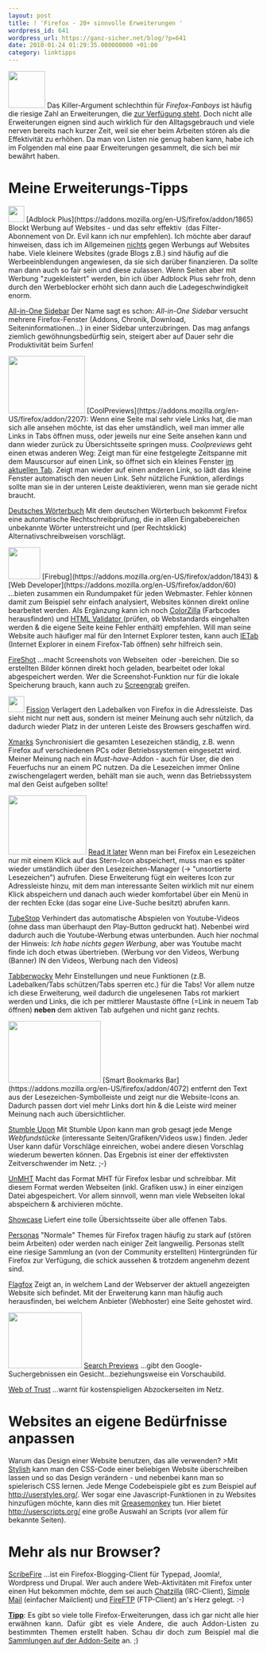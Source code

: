 ```yaml
---
layout: post
title: ! 'Firefox - 20+ sinnvolle Erweiterungen '
wordpress_id: 641
wordpress_url: https://ganz-sicher.net/blog/?p=641
date: 2010-01-24 01:29:35.000000000 +01:00
category: linktipps
---
```

<img class="lefticon" title="Firefox Icon" src="{{site.url}}/wp-content/uploads/1264290318_FireFox.png" alt="" width="74" height="74" />
Das Killer-Argument schlechthin für <em>Firefox-Fanboys</em> ist häufig die riesige Zahl an Erweiterungen, die <a href="https://addons.mozilla.org/de/firefox/" target="_blank">zur Verfügung steht</a>. Doch nicht alle Erweiterungen eignen sind auch wirklich für den Alltagsgebrauch und viele nerven bereits nach kurzer Zeit, weil sie eher beim Arbeiten stören als die Effektivität zu erhöhen. Da man von Listen nie genug haben kann, habe ich im Folgenden mal eine paar Erweiterungen gesammelt, die sich bei mir bewährt haben.
<!--more-->

Meine Erweiterungs-Tipps
=========================
<img class="lefticon" title="adblock icon" src="{{site.url}}/wp-content/uploads/adblock-icon.png" alt="" width="32" height="32" />
[Adblock Plus](https://addons.mozilla.org/en-US/firefox/addon/1865) Blockt Werbung auf Websites - und das sehr effektiv  (das Filter-Abonnement von Dr. Evil kann ich nur empfehlen). Ich möchte aber darauf hinweisen, dass ich im Allgemeinen <span style="text-decoration: underline;">nichts</span> gegen Werbungs auf Websites habe. Viele kleinere Websites (grade Blogs z.B.) sind häufig auf die Werbeeinblendungen angewiesen, da sie sich darüber finanzieren. Da sollte man dann auch so fair sein und diese zulassen. Wenn Seiten aber mit Werbung "zugekleistert" werden, bin ich über Adblock Plus sehr froh, denn durch den Werbeblocker erhöht sich dann auch die Ladegeschwindigkeit enorm.

<a href="https://addons.mozilla.org/en-US/firefox/addon/1027" target="_blank">All-in-One Sidebar</a>
Der Name sagt es schon: <em>All-in-One Sidebar </em>versucht mehrere Firefox-Fenster (Addons, Chronik, Download, Seiteninformationen...) in einer Sidebar unterzubringen. Das mag anfangs ziemlich gewöhnungsbedürftig sein, steigert aber auf Dauer sehr die Produktivität beim Surfen!

<img class="righticon" title="screen coolpreviews" src="{{site.url}}/wp-content/uploads/screen-coolpreviews.png" alt="" width="154" height="115" />
[CoolPreviews](https://addons.mozilla.org/en-US/firefox/addon/2207): Wenn eine Seite mal sehr viele Links hat, die man sich alle ansehen möchte, ist das eher umständlich, weil man immer alle Links in Tabs öffnen muss, oder jeweils nur eine Seite ansehen kann und dann wieder zurück zu Übersichtsseite springen muss. <em>Coolpreviews</em> geht einen etwas anderen Weg: Zeigt man für eine festgelegte Zeitspanne mit dem Mauscursor auf einen Link, so öffnet sich ein kleines Fenster <span style="text-decoration: underline;">im aktuellen Tab</span>. Zeigt man wieder auf einen anderen Link, so lädt das kleine Fenster automatisch den neuen Link. Sehr nützliche Funktion, allerdings sollte man sie in der unteren Leiste deaktivieren, wenn man sie gerade nicht braucht.

<a href="https://addons.mozilla.org/en-US/firefox/addon/3077" target="_blank">Deutsches Wörterbuch</a>
Mit dem deutschen Wörterbuch bekommt Firefox eine automatische Rechtschreibprüfung, die in allen Eingabebereichen unbekannte Wörter unterstreicht und (per Rechtsklick) Alternativschreibweisen vorschlägt.

<img class="lefticon" title="webmaster" src="{{site.url}}/wp-content/uploads/webmaster.png" alt="" width="64" height="64" />
[Firebug](https://addons.mozilla.org/en-US/firefox/addon/1843) &amp; [Web Developer](https://addons.mozilla.org/en-US/firefox/addon/60)
...bieten zusammen ein Rundumpaket für jeden Webmaster. Fehler können damit zum Beispiel sehr einfach analysiert, Websites können direkt online bearbeitet werden. Als Ergänzung kann ich noch <a href="https://addons.mozilla.org/en-US/firefox/addon/271" target="_blank">ColorZilla</a> (Farbcodes herausfinden) und <a href="https://addons.mozilla.org/en-US/firefox/addon/249" target="_blank">HTML Validator </a>(prüfen, ob Webstandards eingehalten werden &amp; die eigene Seite keine Fehler enthält) empfehlen. Will man seine Website auch häufiger mal für den Internet Explorer testen, kann auch <a href="https://addons.mozilla.org/en-US/firefox/addon/1419" target="_blank">IETab</a> (Internet Explorer in einem Firefox-Tab öffnen) sehr hilfreich sein.

<a href="https://addons.mozilla.org/en-US/firefox/addon/5648" target="_blank">FireShot</a>
...macht Screenshots von Webseiten  oder -bereichen. Die so erstellten Bilder können direkt hoch geladen, bearbeitet oder lokal abgespeichert werden. Wer die Screenshot-Funktion nur für die lokale Speicherung brauch, kann auch zu <a href="https://addons.mozilla.org/en-US/firefox/addon/1146" target="_blank">Screengrab</a> greifen.

<img class="lefticon" title="fission icon" src="{{site.url}}/wp-content/uploads/fission-icon.png" alt="" width="32" height="32" />
<a href="https://addons.mozilla.org/en-US/firefox/addon/1951" target="_blank">Fission</a>
Verlagert den Ladebalken von Firefox in die Adressleiste. Das sieht nicht nur nett aus, sondern ist meiner Meinung auch sehr nützlich, da dadurch wieder Platz in der unteren Leiste des Browsers geschaffen wird.

<a href="https://addons.mozilla.org/en-US/firefox/addon/2410" target="_blank">Xmarks</a>
Synchronisiert die gesamten Lesezeichen ständig, z.B. wenn Firefox auf verschiedenen PCs oder Betriebssystemen eingesetzt wird.  Meiner Meinung nach ein <em>Must-have-</em>Addon - auch für User, die den Feuerfuchs nur an einem PC nutzen. Da die Lesezeichen<em> </em> immer Online zwischengelagert werden, behält man sie auch, wenn das Betriebssystem mal den Geist aufgeben sollte!

<img class="righticon" title="read it later screen" src="{{site.url}}/wp-content/uploads/read-it-later-screen.png" alt="" width="157" height="119" />
<a href="https://addons.mozilla.org/en-US/firefox/addon/7661" target="_blank">Read it later</a>
Wenn man bei Firefox ein Lesezeichen nur mit einem Klick auf das Stern-Icon abspeichert, muss man es später wieder umständlich über den Lesezeichen-Manager (-&gt; "unsortierte Lesezeichen") aufrufen. Diese Erweiterung fügt ein weiteres Icon zur Adressleiste hinzu, mit dem man interessante Seiten wirklich mit nur einem Klick abspeichern und danach auch wieder komfortabel über ein Menü in der rechten Ecke (das sogar eine Live-Suche besitzt) abrufen kann.

<a href="https://addons.mozilla.org/en-US/firefox/addon/6648" target="_blank">TubeStop</a>
Verhindert das automatische Abspielen von Youtube-Videos (ohne dass man überhaupt den Play-Button gedruckt hat). Nebenbei wird dadurch auch die Youtube-Werbung etwas unterbunden. Auch hier nochmal der Hinweis: <em>Ich habe nichts gegen Werbung</em>, aber was Youtube macht finde ich doch etwas übertrieben. (Werbung vor den Videos, Werbung (Banner) IN den Videos, Werbung nach den Videos)

<a href="https://addons.mozilla.org/en-US/firefox/addon/14439" target="_blank">Tabberwocky</a>
Mehr Einstellungen und neue Funktionen (z.B. Ladebalken/Tabs schützen/Tabs sperren etc.) für die Tabs! Vor allem nutze ich diese Erweiterung, weil dadurch die ungelesenen Tabs rot markiert werden und Links, die ich per mittlerer Maustaste öffne (=Link in neuem Tab öffnen) <strong>neben</strong> dem aktiven Tab aufgehen und nicht ganz rechts.

<img class="lefticon" title="smart bookmark bar" src="{{site.url}}/wp-content/uploads/smart-bookmark-bar.png" alt="" width="186" height="124" />
[Smart Bookmarks Bar](https://addons.mozilla.org/en-US/firefox/addon/4072) entfernt den Text aus der Lesezeichen-Symbolleiste und zeigt nur die Website-Icons an. Dadurch passen dort viel mehr Links dort hin &amp; die Leiste wird meiner Meinung nach auch übersichtlicher.

<a href="https://addons.mozilla.org/en-US/firefox/addon/138" target="_blank">Stumble Upon</a>
Mit Stumble Upon kann man grob gesagt jede Menge <em>Webfundstücke</em> (interessante Seiten/Grafiken/Videos usw.) finden. Jeder User kann dafür Vorschläge einreichen, wobei andere diesen Vorschlag wiederum bewerten können. Das Ergebnis ist einer der effektivsten Zeitverschwender im Netz. ;-)

<a href="https://addons.mozilla.org/en-US/firefox/addon/8051" target="_blank">UnMHT</a>
Macht das Format MHT für Firefox lesbar und schreibbar. Mit diesem Format werden Webseiten (inkl. Grafiken usw.) in einer einzigen Datei abgespeichert. Vor allem sinnvoll, wenn man viele Webseiten lokal abspeichern &amp; archivieren möchte.

<a href="https://addons.mozilla.org/en-US/firefox/addon/1810" target="_blank">Showcase</a>
Liefert eine tolle Übersichtsseite über alle offenen Tabs.

<a href="https://addons.mozilla.org/en-US/firefox/addon/10900" target="_blank">Personas</a>
"Normale" Themes für Firefox tragen häufig zu stark auf (stören beim Arbeiten) oder werden nach einiger Zeit langweilig. Personas stellt eine riesige Sammlung an (von der Community erstellten) Hintergründen für Firefox zur Verfügung, die schick aussehen &amp; trotzdem angenehm dezent sind.

<a href="https://addons.mozilla.org/en-US/firefox/addon/5791" target="_blank">Flagfox</a>
Zeigt an, in welchem Land der Webserver der aktuell angezeigten Website sich befindet. Mit der Erweiterung kann man häufig auch herausfinden, bei welchem Anbieter (Webhoster) eine Seite gehostet wird.

<img class="righticon" title="google search preview" src="{{site.url}}/wp-content/uploads/google-search-preview.png" alt="" width="148" height="112" />
<a href="https://addons.mozilla.org/en-US/firefox/addon/189" target="_blank">Search Previews</a>
...gibt den Google-Suchergebnissen ein Gesicht...beziehungsweise ein Vorschaubild.

<a href="https://addons.mozilla.org/en-US/firefox/addon/3456" target="_blank">Web of Trust</a>
...warnt für kostenspieligen Abzockerseiten im Netz.

Websites an eigene Bedürfnisse anpassen
=======================================
Warum das Design einer Website benutzen, das alle verwenden? >Mit <a href="https://addons.mozilla.org/en-US/firefox/addon/2108" target="_blank">Stylish</a> kann man den CSS-Code einer beliebigen Website überschreiben lassen und so das Design verändern - und nebenbei kann man so spielerisch CSS lernen.<strong> </strong>Jede Menge Codebeispiele gibt es zum Beispiel auf <a href="http://userstyles.org/" target="_blank">http://userstyles.org/</a>. Wer sogar eine Javascript-Funktionen in zu Websites hinzufügen möchte, kann dies mit <a href="https://addons.mozilla.org/en-US/firefox/addon/748" target="_blank">Greasemonkey</a> tun. Hier bietet <a href="http://userscripts.org/" target="_blank">http://userscripts.org/</a> eine große Auswahl an Scripts (vor allem für bekannte Seiten).

Mehr als nur Browser?
=====================
<a href="https://addons.mozilla.org/en-US/firefox/addon/1730" target="_blank">ScribeFire</a>
...ist ein Firefox-Blogging-Client für Typepad, Joomla!, Wordpress und Drupal. Wer auch andere Web-Aktivitäten mit Firefox unter einen Hut bekommen möchte, dem sei auch <a href="https://addons.mozilla.org/en-US/firefox/addon/16" target="_blank">Chatzilla</a> (IRC-Client), <a href="https://addons.mozilla.org/en-US/firefox/addon/5593" target="_blank">Simple Mail</a> (einfacher Mailclient) und <a href="https://addons.mozilla.org/en-US/firefox/addon/684" target="_blank">FireFTP</a> (FTP-Client) an's Herz gelegt. :-)

<div class="infobox">
<p style="text-align: justify;"><strong><span style="text-decoration: underline;">Tipp</span></strong>: Es gibt so viele tolle Firefox-Erweiterungen, dass ich gar nicht alle hier erwähnen kann. Dafür gibt es viele Andere, die auch Addon-Listen zu bestimmten Themen erstellt haben. Schau dir doch zum Beispiel mal die <a href="https://addons.mozilla.org/en-US/firefox/collections/popular" target="_blank">Sammlungen auf der Addon-Seite</a> an. ;)</p>

</div>
